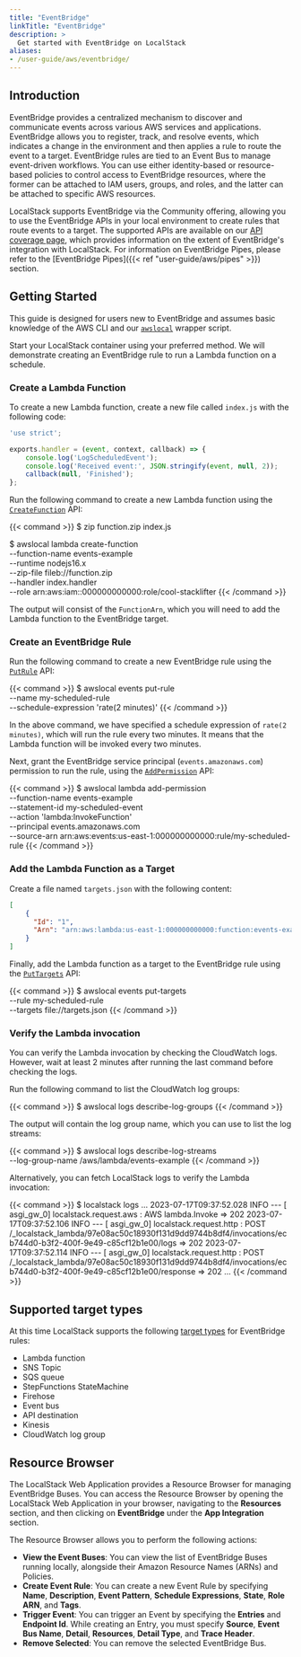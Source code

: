 ```yaml
---
title: "EventBridge"
linkTitle: "EventBridge"
description: >
  Get started with EventBridge on LocalStack
aliases:
- /user-guide/aws/eventbridge/
---
```


## Introduction

EventBridge provides a centralized mechanism to discover and communicate events across various AWS services and applications. EventBridge allows you to register, track, and resolve events, which indicates a change in the environment and then applies a rule to route the event to a target. EventBridge rules are tied to an Event Bus to manage event-driven workflows. You can use either identity-based or resource-based policies to control access to EventBridge resources, where the former can be attached to IAM users, groups, and roles, and the latter can be attached to specific AWS resources.

LocalStack supports EventBridge via the Community offering, allowing you to use the EventBridge APIs in your local environment to create rules that route events to a target. The supported APIs are available on our [API coverage page](https://docs.localstack.cloud/references/coverage/coverage_events/), which provides information on the extent of EventBridge's integration with LocalStack. For information on EventBridge Pipes, please refer to the [EventBridge Pipes]({{< ref "user-guide/aws/pipes" >}}) section.

## Getting Started

This guide is designed for users new to EventBridge and assumes basic knowledge of the AWS CLI and our [`awslocal`](https://github.com/localstack/awscli-local) wrapper script.

Start your LocalStack container using your preferred method. We will demonstrate creating an EventBridge rule to run a Lambda function on a schedule.

### Create a Lambda Function

To create a new Lambda function, create a new file called `index.js` with the following code:

```js
'use strict';

exports.handler = (event, context, callback) => {
    console.log('LogScheduledEvent');
    console.log('Received event:', JSON.stringify(event, null, 2));
    callback(null, 'Finished');
};
```

Run the following command to create a new Lambda function using the [`CreateFunction`](https://docs.aws.amazon.com/cli/latest/reference/lambda/create-function.html) API:

{{< command >}}
$ zip function.zip index.js

$ awslocal lambda create-function \
    --function-name events-example \
    --runtime nodejs16.x \
    --zip-file fileb://function.zip \
    --handler index.handler \
    --role arn:aws:iam::000000000000:role/cool-stacklifter
{{< /command >}}

The output will consist of the `FunctionArn`, which you will need to add the Lambda function to the EventBridge target.

### Create an EventBridge Rule

Run the following command to create a new EventBridge rule using the [`PutRule`](https://docs.aws.amazon.com/cli/latest/reference/events/put-rule.html) API:

{{< command >}}
$ awslocal events put-rule \
    --name my-scheduled-rule \
    --schedule-expression 'rate(2 minutes)'
{{< /command >}}

In the above command, we have specified a schedule expression of `rate(2 minutes)`, which will run the rule every two minutes. It means that the Lambda function will be invoked every two minutes.

Next, grant the EventBridge service principal (`events.amazonaws.com`) permission to run the rule, using the [`AddPermission`](https://docs.aws.amazon.com/cli/latest/reference/events/add-permission.html) API:

{{< command >}}
$ awslocal lambda add-permission \
    --function-name events-example \
    --statement-id my-scheduled-event \
    --action 'lambda:InvokeFunction' \
    --principal events.amazonaws.com \
    --source-arn arn:aws:events:us-east-1:000000000000:rule/my-scheduled-rule
{{< /command >}}

### Add the Lambda Function as a Target

Create a file named `targets.json` with the following content:

```json
[
    {
      "Id": "1", 
      "Arn": "arn:aws:lambda:us-east-1:000000000000:function:events-example"
    }
]
```

Finally, add the Lambda function as a target to the EventBridge rule using the [`PutTargets`](https://docs.aws.amazon.com/cli/latest/reference/events/put-targets.html) API:

{{< command >}}
$ awslocal events put-targets \
    --rule my-scheduled-rule \
    --targets file://targets.json
{{< /command >}}

### Verify the Lambda invocation

You can verify the Lambda invocation by checking the CloudWatch logs. However, wait at least 2 minutes after running the last command before checking the logs.

Run the following command to list the CloudWatch log groups:

{{< command >}}
$ awslocal logs describe-log-groups
{{< /command >}}

The output will contain the log group name, which you can use to list the log streams:

{{< command >}}
$ awslocal logs describe-log-streams \
    --log-group-name /aws/lambda/events-example
{{< /command >}}

Alternatively, you can fetch LocalStack logs to verify the Lambda invocation:

{{< command >}}
$ localstack logs
...
2023-07-17T09:37:52.028  INFO --- [   asgi_gw_0] localstack.request.aws     : AWS lambda.Invoke => 202
2023-07-17T09:37:52.106  INFO --- [   asgi_gw_0] localstack.request.http    : POST /_localstack_lambda/97e08ac50c18930f131d9dd9744b8df4/invocations/ecb744d0-b3f2-400f-9e49-c85cf12b1e00/logs => 202
2023-07-17T09:37:52.114  INFO --- [   asgi_gw_0] localstack.request.http    : POST /_localstack_lambda/97e08ac50c18930f131d9dd9744b8df4/invocations/ecb744d0-b3f2-400f-9e49-c85cf12b1e00/response => 202
...
{{< /command >}}

## Supported target types

At this time LocalStack supports the following [target types](https://docs.aws.amazon.com/eventbridge/latest/userguide/eb-targets.html#eb-console-targets) for EventBridge rules:

- Lambda function
- SNS Topic
- SQS queue
- StepFunctions StateMachine
- Firehose
- Event bus
- API destination
- Kinesis
- CloudWatch log group


## Resource Browser

The LocalStack Web Application provides a Resource Browser for managing EventBridge Buses. You can access the Resource Browser by opening the LocalStack Web Application in your browser, navigating to the **Resources** section, and then clicking on **EventBridge** under the **App Integration** section.

The Resource Browser allows you to perform the following actions:

- **View the Event Buses**: You can view the list of EventBridge Buses running locally, alongside their Amazon Resource Names (ARNs) and Policies.
- **Create Event Rule**: You can create a new Event Rule by specifying **Name**, **Description**, **Event Pattern**, **Schedule Expressions**, **State**, **Role ARN**, and **Tags**.
- **Trigger Event**: You can trigger an Event by specifying the **Entries** and **Endpoint Id**. While creating an Entry, you must specify **Source**, **Event Bus Name**, **Detail**, **Resources**, **Detail Type**, and **Trace Header**.
- **Remove Selected**: You can remove the selected EventBridge Bus.
